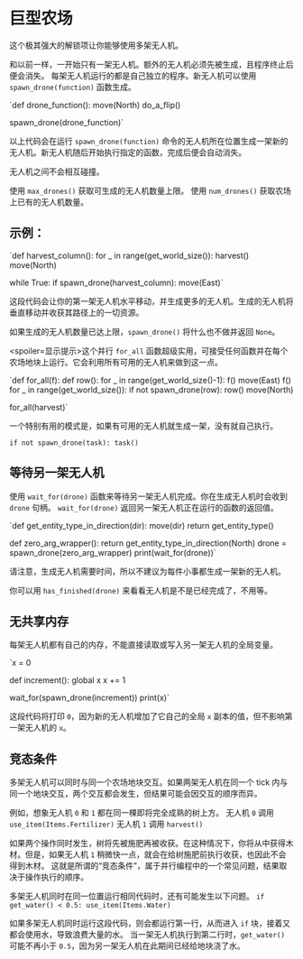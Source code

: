 # 巨型农场
这个极其强大的解锁项让你能够使用多架无人机。

和以前一样，一开始只有一架无人机。额外的无人机必须先被生成，且程序终止后便会消失。
每架无人机运行的都是自己独立的程序。新无人机可以使用 `spawn_drone(function)` 函数生成。

`def drone_function():
    move(North)
    do_a_flip()

spawn_drone(drone_function)`

以上代码会在运行 `spawn_drone(function)` 命令的无人机所在位置生成一架新的无人机。新无人机随后开始执行指定的函数，完成后便会自动消失。

无人机之间不会相互碰撞。

使用 `max_drones()` 获取可生成的无人机数量上限。
使用 `num_drones()` 获取农场上已有的无人机数量。


## 示例：
`def harvest_column():
    for _ in range(get_world_size()):
        harvest()
        move(North)

while True:
    if spawn_drone(harvest_column):
        move(East)`

这段代码会让你的第一架无人机水平移动，并生成更多的无人机。生成的无人机将垂直移动并收获其路径上的一切资源。

如果生成的无人机数量已达上限，`spawn_drone()` 将什么也不做并返回 `None`。

<spoiler=显示提示>这个并行 `for_all` 函数超级实用，可接受任何函数并在每个农场地块上运行。它会利用所有可用的无人机来做到这一点。

`def for_all(f):
	def row():
		for _ in range(get_world_size()-1):
			f()
			move(East)
		f()
	for _ in range(get_world_size()):
		if not spawn_drone(row):
			row()
		move(North)

for_all(harvest)`

一个特别有用的模式是，如果有可用的无人机就生成一架，没有就自己执行。

`if not spawn_drone(task):
	task()`
</spoiler>

## 等待另一架无人机
使用 `wait_for(drone)` 函数来等待另一架无人机完成。你在生成无人机时会收到 `drone` 句柄。
`wait_for(drone)` 返回另一架无人机正在运行的函数的返回值。

`def get_entity_type_in_direction(dir):
    move(dir)
    return get_entity_type()

def zero_arg_wrapper():
    return get_entity_type_in_direction(North)
drone = spawn_drone(zero_arg_wrapper)
print(wait_for(drone))`

请注意，生成无人机需要时间，所以不建议为每件小事都生成一架新的无人机。

你可以用 `has_finished(drone)` 来看看无人机是不是已经完成了，不用等。

## 无共享内存
每架无人机都有自己的内存，不能直接读取或写入另一架无人机的全局变量。

`x = 0

def increment():
    global x
    x += 1

wait_for(spawn_drone(increment))
print(x)`

这段代码将打印 `0`，因为新的无人机增加了它自己的全局 `x` 副本的值，但不影响第一架无人机的 `x`。

## 竞态条件
多架无人机可以同时与同一个农场地块交互。如果两架无人机在同一个 tick 内与同一个地块交互，两个交互都会发生，但结果可能会因交互的顺序而异。

例如，想象无人机 `0` 和 `1` 都在同一棵即将完全成熟的树上方。
无人机 `0` 调用
`use_item(Items.Fertilizer)`
无人机 `1` 调用
`harvest()`

如果两个操作同时发生，树将先被施肥再被收获。在这种情况下，你将从中获得木材。但是，如果无人机 `1` 稍微快一点，就会在给树施肥前执行收获，也因此不会得到木材。
这就是所谓的“竞态条件”，属于并行编程中的一个常见问题，结果取决于操作执行的顺序。

多架无人机同时在同一位置运行相同代码时，还有可能发生以下问题。
`if get_water() < 0.5:
    use_item(Items.Water)`

如果多架无人机同时运行这段代码，则会都运行第一行，从而进入 `if` 块，接着又都会使用水，导致浪费大量的水。
当一架无人机执行到第二行时，`get_water()` 可能不再小于 `0.5`，因为另一架无人机在此期间已经给地块浇了水。